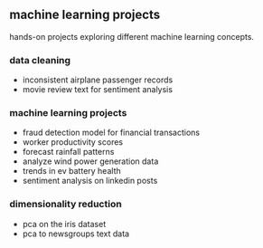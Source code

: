 ## machine learning projects

hands-on projects exploring different machine learning concepts. 

### data cleaning

* inconsistent airplane passenger records
* movie review text for sentiment analysis

### machine learning projects

* fraud detection model for financial transactions
* worker productivity scores
* forecast rainfall patterns
* analyze wind power generation data
* trends in ev battery health
* sentiment analysis on linkedin posts

### dimensionality reduction

* pca on the iris dataset
* pca to newsgroups text data